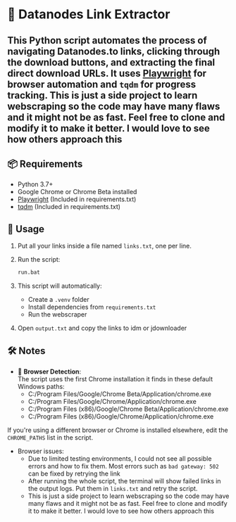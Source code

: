 # 🔗 Datanodes Link Extractor

This Python script automates the process of navigating Datanodes.to links, clicking through the download buttons, and extracting the final direct download URLs. It uses [Playwright](https://playwright.dev/python/) for browser automation and `tqdm` for progress tracking.
This is just a side project to learn webscraping so the code may have many flaws and it might not be as fast. Feel free to clone and modify it to make it better. I would love to see how others approach this
---

## 📦 Requirements

- Python 3.7+
- Google Chrome or Chrome Beta installed
- [Playwright](https://playwright.dev/python/) (Included in requirements.txt)
- [tqdm](https://tqdm.github.io/) (Included in requirements.txt)

## 🚀 Usage

1. Put all your links inside a file named `links.txt`, one per line.
2. Run the script:

   ```bash
   run.bat
   ```
3. This script will automatically:
   - Create a `.venv` folder
   - Install dependencies from `requirements.txt`
   - Run the webscraper
4. Open `output.txt` and copy the links to idm or jdownloader

## 🛠 Notes

- 🧭 **Browser Detection**:  
  The script uses the first Chrome installation it finds in these default Windows paths:
  - C:/Program Files/Google/Chrome Beta/Application/chrome.exe
  - C:/Program Files/Google/Chrome/Application/chrome.exe
  - C:/Program Files (x86)/Google/Chrome Beta/Application/chrome.exe
  - C:/Program Files (x86)/Google/Chrome/Application/chrome.exe
    
If you're using a different browser or Chrome is installed elsewhere, edit the `CHROME_PATHS` list in the script.

- Browser issues:
  - Due to limited testing environments, I could not see all possible errors and how to fix them.
    Most errors such as `bad gateway: 502` can be fixed by retrying the link
  - After running the whole script, the terminal will show failed links in the output logs. Put them in `links.txt` and retry the script.
  - This is just a side project to learn webscraping so the code may have many flaws and it might not be as fast. Feel free to clone and modify it to make it better. I would love to see how others approach this
